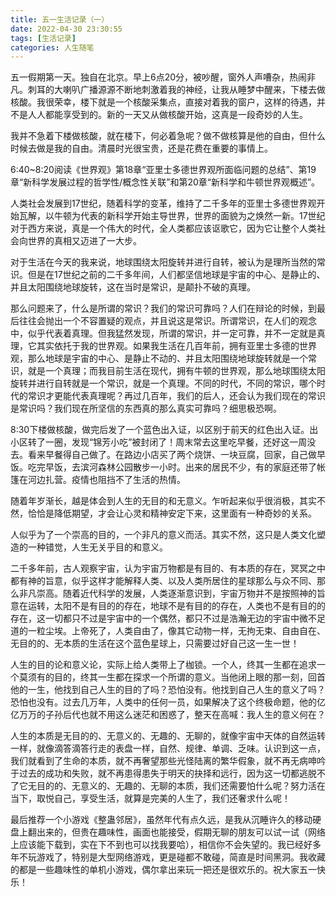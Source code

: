 ```yaml
---
title: 五一生活记录（一）
date: 2022-04-30 23:30:55
tags: [生活记录]
categories: 人生随笔
---
```

五一假期第一天。独自在北京。早上6点20分，被吵醒，窗外人声嘈杂，热闹非凡。刺耳的大喇叭广播源源不断地刺激着我的神经，让我从睡梦中醒来，下楼去做核酸。我很荣幸，楼下就是一个核酸采集点，直接对着我的窗户，这样的待遇，并不是人人都能享受到的。新的一天又从做核酸开始，这真是一段奇妙的人生。

我并不急着下楼做核酸，就在楼下，何必着急呢？做不做核算是他的自由，但什么时候去做是我的自由。清晨时光很宝贵，还是花费在重要的事情上。

6:40~8:20阅读《世界观》第18章“亚里士多德世界观所面临问题的总结”、第19章“新科学发展过程的哲学性/概念性关联”和第20章“新科学和牛顿世界观概述”。

人类社会发展到17世纪，随着科学的变革，维持了二千多年的亚里士多德世界观开始瓦解，以牛顿为代表的新科学开始主导世界，世界的面貌为之焕然一新。17世纪对于西方来说，真是一个伟大的时代，全人类都应该讴歌它，因为它让整个人类社会向世界的真相又迈进了一大步。

对于生活在今天的我来说，地球围绕太阳旋转并进行自转，被认为是理所当然的常识。但是在17世纪之前的二千多年间，人们都坚信地球是宇宙的中心、是静止的、并且太阳围绕地球旋转，这在当时是常识，是颠扑不破的真理。

那么问题来了，什么是所谓的常识？我们的常识可靠吗？人们在辩论的时候，到最后往往会抛出一个不容置疑的观点，并且说这是常识。所谓常识，在人们的观念中，似乎代表着真理。但我猛然发现，所谓的常识，并一定可靠，并不一定就是真理，它其实依托于我的世界观。如果我生活在几百年前，拥有亚里士多德的世界观，那么地球是宇宙的中心、是静止不动的、并且太阳围绕地球旋转就是一个常识，就是一个真理；而我目前生活在现代，拥有牛顿的世界观，那么地球围绕太阳旋转并进行自转就是一个常识，就是一个真理。不同的时代，不同的常识，哪个时代的常识才更能代表真理呢？再过几百年，我们的后人，还会认为我们现在的常识是常识吗？我们现在所坚信的东西真的那么真实可靠吗？细思极恐啊。

8:30下楼做核酸，做完后发了一个蓝色出入证，以区别于前天的红色出入证。出小区转了一圈，发现“锦芳小吃”被封闭了！周末常去这里吃早餐，还好这一周没去。看来早餐得自己做了。在路边小店买了两个烧饼、一块豆腐，回家，自己做早饭。吃完早饭，去滨河森林公园散步一小时。出来的居民不少，有的家庭还带了帐篷在河边扎营。疫情也阻挡不了生活的热情。

随着年岁渐长，越是体会到人生的无目的和无意义。乍听起来似乎很消极，其实不然，恰恰是降低期望，才会让心灵和精神安定下来，这里面有一种奇妙的关系。

人似乎为了一个崇高的目的，一个非凡的意义而活。其实不然，这只是人类文化塑造的一种错觉，人生无关乎目的和意义。

二千多年前，古人观察宇宙，认为宇宙万物都是有目的、有本质的存在，冥冥之中都有神的旨意，似乎这样才能解释人类、以及人类所居住的星球那么与众不同、那么非凡崇高。随着近代科学的发展，人类逐渐意识到，宇宙万物并不是按照神的旨意在运转，太阳不是有目的的存在，地球不是有目的的存在，人类也不是有目的的存在，这一切都只不过是宇宙中的一个偶然，都只不过是浩瀚无边的宇宙中微不足道的一粒尘埃。上帝死了，人类自由了，像其它动物一样，无拘无束、自由自在、无目的的、无本质的生活在这个蓝色星球上，只需要过好自己这一生一世！

人生的目的论和意义论，实际上给人类带上了枷锁。一个人，终其一生都在追求一个莫须有的目的，终其一生都在探求一个所谓的意义。当他闭上眼的那一刻，回首他的一生，他找到自己人生的目的了吗？恐怕没有。他找到自己人生的意义了吗？恐怕也没有。过去几万年，人类中的任何一员，如果解决了这个终极命题，他的亿亿万万的子孙后代也就不用这么迷茫和困惑了，整天在高喊：我人生的意义何在？

人生的本质是无目的的、无意义的、无趣的、无聊的，就像宇宙中天体的自然运转一样，就像滴答滴答行走的表盘一样，自然、规律、单调、乏味。认识到这一点，我们就看到了生命的本质，就不再奢望那些光怪陆离的繁华假象，就不再无病呻吟于过去的成功和失败，就不再患得患失于明天的抉择和远行，因为这一切都逃脱不了它无目的的、无意义的、无趣的、无聊的本质，我们还需要怕什么呢？努力活在当下，取悦自己，享受生活，就算是完美的人生了，我们还奢求什么呢！

最后推荐一个小游戏《整蛊邻居》，虽然年代有点久远，是我从沉睡许久的移动硬盘上翻出来的，但贵在趣味性，画面也能接受，假期无聊的朋友可以试一试（网络上应该能下载到，实在下不到也可以找我要哈），相信你不会失望的。我已经好多年不玩游戏了，特别是大型网络游戏，更是碰都不敢碰，简直是时间黑洞。我收藏的都是一些趣味性的单机小游戏，偶尔拿出来玩一把还是很欢乐的。祝大家五一快乐！